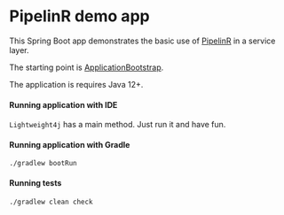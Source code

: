 # PipelinR demo app

This Spring Boot app demonstrates the basic use of [PipelinR](https://github.com/sizovs/PipelinR) in a service layer.

The starting point is [ApplicationBootstrap](src/main/java/awsm/Lightweight4j.java).

The application is requires Java 12+.

#### Running application with IDE
`Lightweight4j` has a main method. Just run it and have fun.
 
#### Running application with Gradle
```
./gradlew bootRun
```

#### Running tests
```
./gradlew clean check
```
